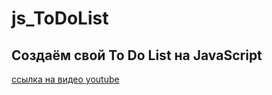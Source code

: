 # js_ToDoList

## Создаём свой To Do List на JavaScript
[ссылка на видео youtube](https://www.youtube.com/watch?v=VEA6_-gjPUY)